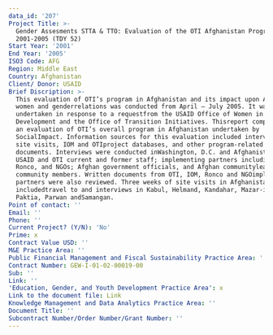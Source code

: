 ```yaml
---
data_id: '207'
Project Title: >-
  Gender Assesments STTA & TTO: Evaluation of the OTI Afghanistan Program,
  2001-2005 (TDY 52)
Start Year: '2001'
End Year: '2005'
ISO3 Code: AFG
Region: Middle East
Country: Afghanistan
Client/ Donor: USAID
Brief Discription: >-
  This evaluation of OTI’s program in Afghanistan and its impact upon Afghan
  women and genderrelations was conducted from April – July 2005. It was
  undertaken in response to a requestfrom the USAID Office of Women in
  Development and the Office of Transition Initiatives. Thisreport complements
  an evaluation of OTI’s overall program in Afghanistan undertaken by
  SocialImpact. Information sources for this evaluation included interviews,
  site visits, IOM and OTIproject databases, and other program-related
  documents. Interviews were conducted inWashington, D.C. and Afghanistan with
  USAID and OTI current and former staff; implementing partners including IOM,
  Ronco, and NGOs; Afghan government officials, and Afghan communityleaders and
  community members. Written documents from OTI, IOM, Ronco and NGOimplementing
  partners were also reviewed. Three weeks of site visits in Afghanistan
  includedtravel to and interviews in Kabul, Helmand, Kandahar, Mazar-i-Sharif,
  Paktia, Parwan andSamangan.
Point of contact: ''
Email: ''
Phone: ''
Current Project? (Y/N): 'No'
Prime: x
Contract Value USD: ''
M&E Practice Area: ''
Public Financial Management and Fiscal Sustainability Practice Area: ''
Contract Number: GEW-I-01-02-00019-00
Sub: ''
Link: ''
'Education, Gender, and Youth Development Practice Area': x
Link to the document file: Link
Knowledge Management and Data Analytics Practice Area: ''
Document Title: ''
Subcontract Number/Order Number/Grant Number: ''
---
```

